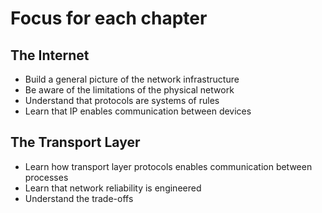 # Focus for each chapter

## The Internet

- Build a general picture of the network infrastructure
- Be aware of the limitations of the physical network
- Understand that protocols are systems of rules
- Learn that IP enables communication between devices

## The Transport Layer

- Learn how transport layer protocols enables communication between processes
- Learn that network reliability is engineered
- Understand the trade-offs

